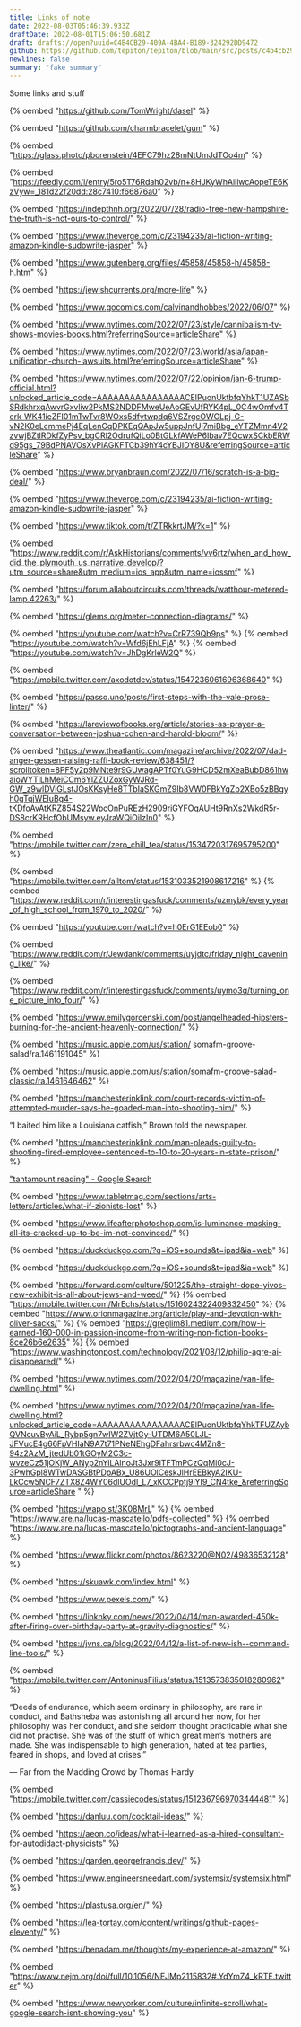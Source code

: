 ```yaml
---
title: Links of note
date: 2022-08-03T05:46:39.933Z
draftDate: 2022-08-01T15:06:50.681Z
draft: drafts://open?uuid=C4B4CB29-409A-4BA4-B189-324292DD9472
github: https://github.com/tepiton/tepiton/blob/main/src/posts/c4b4cb29-409a-4ba4-b189-324292dd9472.md
newlines: false
summary: "fake summary"
---
```

Some links and stuff

<!-- excerpt -->

{% oembed "https://github.com/TomWright/dasel"  %}

{% oembed "https://github.com/charmbracelet/gum"  %}

{% oembed "https://glass.photo/pborenstein/4EFC79hz28mNtUmJdTOo4m"  %}

{% oembed "https://feedly.com/i/entry/5ro5T76Rdah02vb/n+8HJKyWhAiilwcAopeTE6KzVyw=_181d22f20dd:28c7410:f66876a0"  %}

{% oembed "https://indepthnh.org/2022/07/28/radio-free-new-hampshire-the-truth-is-not-ours-to-control/"  %}

{% oembed "https://www.theverge.com/c/23194235/ai-fiction-writing-amazon-kindle-sudowrite-jasper"  %}

{% oembed "https://www.gutenberg.org/files/45858/45858-h/45858-h.htm"  %}

{% oembed "https://jewishcurrents.org/more-life"  %}

{% oembed "https://www.gocomics.com/calvinandhobbes/2022/06/07"  %}

{% oembed "https://www.nytimes.com/2022/07/23/style/cannibalism-tv-shows-movies-books.html?referringSource=articleShare"  %}

{% oembed "https://www.nytimes.com/2022/07/23/world/asia/japan-unification-church-lawsuits.html?referringSource=articleShare"  %}

{% oembed "https://www.nytimes.com/2022/07/22/opinion/jan-6-trump-official.html?unlocked_article_code=AAAAAAAAAAAAAAAACEIPuonUktbfqYhkT1UZASbSRdkhrxqAwvrGxvliw2PkMS2NDDFMweUeAoGEvUfRYK4pL_0C4wOmfv4Terk-WK41ieZFI01mTwTvr8WOxs5dfytwpdq6VSZrgcOWGLpj-G-vN2K0eLcmmePj4EqLenCqDPKEqQApJw5uppJnfUj7miBbg_eYTZMmn4V2zvwjBZtlRDkfZyPsv_bgCRl2OdrufQiLo0BtGLkfAWeP6Ibav7EQcwxSCkbERWd95gs_79BdPNAVOsXvPiAGKFTCb39hY4cYBJIDY8U&referringSource=articleShare"  %}

{% oembed "https://www.bryanbraun.com/2022/07/16/scratch-is-a-big-deal/"  %}

{% oembed "https://www.theverge.com/c/23194235/ai-fiction-writing-amazon-kindle-sudowrite-jasper"  %}

{% oembed "https://www.tiktok.com/t/ZTRkkrtJM/?k=1"  %}

{% oembed "https://www.reddit.com/r/AskHistorians/comments/vv6rtz/when_and_how_did_the_plymouth_us_narrative_develop/?utm_source=share&utm_medium=ios_app&utm_name=iossmf"  %}

{% oembed "https://forum.allaboutcircuits.com/threads/watthour-metered-lamp.42263/"  %}

{% oembed "https://glems.org/meter-connection-diagrams/"  %}

{% oembed "https://youtube.com/watch?v=CrR739Qb9ps"  %}
{% oembed "https://youtube.com/watch?v=Wfd6jEhLFjA"  %}
{% oembed "https://youtube.com/watch?v=JhDgKrleW2Q"  %}

{% oembed "https://mobile.twitter.com/axodotdev/status/1547236061696368640"  %}

{% oembed "https://passo.uno/posts/first-steps-with-the-vale-prose-linter/"  %}

{% oembed "https://lareviewofbooks.org/article/stories-as-prayer-a-conversation-between-joshua-cohen-and-harold-bloom/"  %}

{% oembed "https://www.theatlantic.com/magazine/archive/2022/07/dad-anger-gessen-raising-raffi-book-review/638451/?scrolltoken=8PF5y2p9MNte9r9GUwagAPTf0YuG9HCD52mXeaBubD861hwaioWYTlLhMeiCCm6YlZZUZoxGyWJRd-GW_z9wlDViGLstJOsKKsyHe8TTbIaSKGmZ9Ib8VW0FBkYqZb2XBo5zBBgyh0gTqjWEIuBg4-tKDfoAvAtKRZ854S22WpcOnPuREzH2909riGYFOqAUHt9RnXs2WkdR5r-DS8crKRHcfObUMsyw.eyJraWQiOiIzIn0"  %}

{% oembed "https://mobile.twitter.com/zero_chill_tea/status/1534720317695795200"  %}

{% oembed "https://mobile.twitter.com/alltom/status/1531033521908617216"  %}
{% oembed "https://www.reddit.com/r/interestingasfuck/comments/uzmybk/every_year_of_high_school_from_1970_to_2020/"  %}

{% oembed "https://youtube.com/watch?v=h0ErG1EEob0"  %}

{% oembed "https://www.reddit.com/r/Jewdank/comments/uyjdtc/friday_night_davening_like/"  %}

{% oembed "https://www.reddit.com/r/interestingasfuck/comments/uymo3q/turning_one_picture_into_four/"  %}

{% oembed "https://www.emilygorcenski.com/post/angelheaded-hipsters-burning-for-the-ancient-heavenly-connection/"  %}

{% oembed "https://music.apple.com/us/station/ somafm-groove-salad/ra.1461191045"  %}

{% oembed "https://music.apple.com/us/station/somafm-groove-salad-classic/ra.1461646462"  %}

{% oembed "https://manchesterinklink.com/court-records-victim-of-attempted-murder-says-he-goaded-man-into-shooting-him/"  %}



“I baited him like a Louisiana catfish,” Brown told the newspaper.

{% oembed "https://manchesterinklink.com/man-pleads-guilty-to-shooting-fired-employee-sentenced-to-10-to-20-years-in-state-prison/"  %}

["tantamount reading" - Google Search](https://www.google.com/search?q=%22tantamount+reading%22&newwindow=1&rlz=1C5CHFA_enUS865US865&ei=KlTfYYrEJpLW9APjtIgo&ved=0ahUKEwiKgZ7Qn631AhUSK30KHWMaAgUQ4dUDCA4&uact=5&oq=%22tantamount+reading%22&gs_lcp=Cgdnd3Mtd2l6EAMyBQghEKABMgUIIRCgATIFCCEQoAEyBQghEKsCOgQIABBHSgQIQRgASgQIRhgAUN4HWN4HYOwLaABwAngAgAGHAYgBhwGSAQMwLjGYAQCgAQHIAQjAAQE&sclient=gws-wiz)

{% oembed "https://www.tabletmag.com/sections/arts-letters/articles/what-if-zionists-lost"  %}

{% oembed "https://www.lifeafterphotoshop.com/is-luminance-masking-all-its-cracked-up-to-be-im-not-convinced/"  %}

{% oembed "https://duckduckgo.com/?q=iOS+sounds&t=ipad&ia=web"  %}

{% oembed "https://duckduckgo.com/?q=iOS+sounds&t=ipad&ia=web"  %}

{% oembed "https://forward.com/culture/501225/the-straight-dope-yivos-new-exhibit-is-all-about-jews-and-weed/"  %}
{% oembed "https://mobile.twitter.com/MrEchs/status/1516024322409832450"  %}
{% oembed "https://www.orionmagazine.org/article/play-and-devotion-with-oliver-sacks/"  %}
{% oembed "https://greglim81.medium.com/how-i-earned-160-000-in-passion-income-from-writing-non-fiction-books-8ce26b6e2635"  %}
{% oembed "https://www.washingtonpost.com/technology/2021/08/12/philip-agre-ai-disappeared/"  %}

{% oembed "https://www.nytimes.com/2022/04/20/magazine/van-life-dwelling.html"  %}

{% oembed "https://www.nytimes.com/2022/04/20/magazine/van-life-dwelling.html?unlocked_article_code=AAAAAAAAAAAAAAAACEIPuonUktbfqYhkTFUZAybQVNcuvByAiL_Rybp5gn7wIW2ZVjtGy-UTDM6A50LJL-JFVucE4g66FpVHIaN9A7t71PNeNEhgDFahrsrbwc4MZn8-94z2AzM_jtedUb01tGOyM2C3c-wvzeCz51jOKjW_ANyp2nYiLAlnoJt3Jxr9iTFTmPCzQqMi0cJ-3PwhGpl8WTwDASGBtPDpABx_U86UOlCeskJlHrEEBkyA2IKU-LkCcw5NCF7ZTX8Z4WY06dlUOdl_L7_xKCCPptj9lYI9_CN4tke_&referringSource=articleShare
"  %}

{% oembed "https://wapo.st/3K08MrL"  %}
{% oembed "https://www.are.na/lucas-mascatello/pdfs-collected"  %}
{% oembed "https://www.are.na/lucas-mascatello/pictographs-and-ancient-language"  %}

{% oembed "https://www.flickr.com/photos/8623220@N02/49836532128"  %}

{% oembed "https://skuawk.com/index.html"  %}

{% oembed "https://www.pexels.com/"  %}

{% oembed "https://linknky.com/news/2022/04/14/man-awarded-450k-after-firing-over-birthday-party-at-gravity-diagnostics/"  %}

{% oembed "https://jvns.ca/blog/2022/04/12/a-list-of-new-ish--command-line-tools/"  %}

{% oembed "https://mobile.twitter.com/AntoninusFilius/status/1513573835018280962"  %}

“Deeds of endurance, which seem ordinary in philosophy, are rare in conduct, and Bathsheba was astonishing all around her now, for her philosophy was her conduct, and she seldom thought practicable what she did not practise. She was of the stuff of which great men’s mothers are made. She was indispensable to high generation, hated at tea parties, feared in shops, and loved at crises.”

— Far from the Madding Crowd by Thomas Hardy

{% oembed "https://mobile.twitter.com/cassiecodes/status/1512367969703444481"  %}

{% oembed "https://danluu.com/cocktail-ideas/"  %}

{% oembed "https://aeon.co/ideas/what-i-learned-as-a-hired-consultant-for-autodidact-physicists"  %}

{% oembed "https://garden.georgefrancis.dev/"  %}

{% oembed "https://www.engineersneedart.com/systemsix/systemsix.html"  %}

{% oembed "https://plastusa.org/en/"  %}

{% oembed "https://lea-tortay.com/content/writings/github-pages-eleventy/"  %}

{% oembed "https://benadam.me/thoughts/my-experience-at-amazon/"  %}

{% oembed "https://www.nejm.org/doi/full/10.1056/NEJMp2115832#.YdYmZ4_kRTE.twitter"  %}

{% oembed "https://www.newyorker.com/culture/infinite-scroll/what-google-search-isnt-showing-you"  %}
